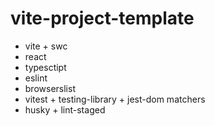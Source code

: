 # vite-project-template
- vite + swc
- react
- typesctipt
- eslint
- browserslist
- vitest + testing-library + jest-dom matchers
- husky + lint-staged
